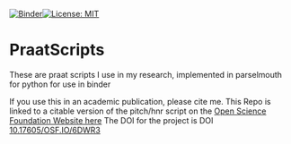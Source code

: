 [![Binder](https://mybinder.org/badge_logo.svg)](https://mybinder.org/v2/gh/drfeinberg/PraatScripts/master?filepath=Measure%20Pitch%2C%20HNR%2C%20Jitter%2C%20Shimmer%2C%20and%20Formants.ipynb)[![License: MIT](https://img.shields.io/badge/License-MIT-yellow.svg)](https://opensource.org/licenses/MIT)

# PraatScripts
These are praat scripts I use in my research, implemented in parselmouth for python for use in binder

If you use this in an academic publication, please cite me.  This Repo is linked to a citable version of the pitch/hnr script on the <a href = "https://osf.io/6dwr3/">Open Science Foundation Website here</a>  The DOI for the project is DOI <a href ="DOI 10.17605/OSF.IO/6DWR3">10.17605/OSF.IO/6DWR3</a>


